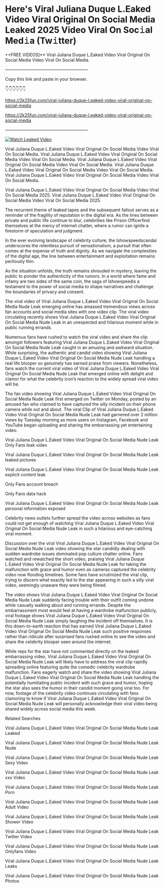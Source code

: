 # Here's Viral Juliana Duque L.Eaked Video Viral Original On Social Media Leaked 2025 Video Viral On Soc𝚒al Med𝚒a (Tw𝚒tter)

++FREE VIDEOS]** Viral Juliana Duque L.Eaked Video Viral Original On Social Media Video Viral On Social Media.

———————————————————-

Copy this link and paste in your browser.

👇👇👇👇👇👇

https://2k25fun.com/viral-juliana-duque-l.eaked-video-viral-original-on-social-media

https://2k25fun.com/viral-juliana-duque-l.eaked-video-viral-original-on-social-media

———————————————————-

[![Watch Leaked Video](https://miro.medium.com/v2/resize:fit:828/format:webp/1*cilzJN44JGOrTw9NJCrNHA.gif "Watch Leaked Video")](https://2k25fun.com/viral-juliana-duque-l.eaked-video-viral-original-on-social-media)

Viral Juliana Duque L.Eaked Video Viral Original On Social Media Video Viral On Social Media. Viral Juliana Duque L.Eaked Video Viral Original On Social Media Video Viral On Social Media. Viral Juliana Duque L.Eaked Video Viral Original On Social Media Video Viral On Social Media. Viral Juliana Duque L.Eaked Video Viral Original On Social Media Video Viral On Social Media. Viral Juliana Duque L.Eaked Video Viral Original On Social Media Video Viral On Social Media.

Viral Juliana Duque L.Eaked Video Viral Original On Social Media Video Viral On Social Media 2025. Viral Juliana Duque L.Eaked Video Viral Original On Social Media Video Viral On Social Media 2025.

The recurrent theme of leaked tapes and the subsequent fallout serves as a reminder of the fragility of reputation in the digital era. As the lines between private and public life continue to blur, celebrities like Prison Officerfind themselves at the mercy of internet chatter, where a rumor can ignite a firestorm of speculation and judgment.

In the ever evolving landscape of celebrity culture, the Ishowspeedscandal underscores the relentless pursuit of sensationalism, a pursuit that often comes at the expense of truth and dignity. As we navigate the complexities of the digital age, the line between entertainment and exploitation remains perilously thin.

As the situation unfolds, the truth remains shrouded in mystery, leaving the public to ponder the authenticity of the rumors. In a world where fame and infamy are two sides of the same coin, the saga of Ishowspeedis a testament to the power of social media to shape narratives and challenge the boundaries of privacy and consent.

The viral video of Viral Juliana Duque L.Eaked Video Viral Original On Social Media Nude Leak emerging online has amassed tremendous views across fan accounts and social media sites with one video clip. The viral video circulating recently shows Viral Juliana Duque L.Eaked Video Viral Original On Social Media Nude Leak in an unexpected and hilarious moment while in public running errands.

Numerous fans have rushed to watch the viral video and share the clip amongst followers featuring Viral Juliana Duque L.Eaked Video Viral Original On Social Media Nude Leak caught in an amusing and awkward situation. While surprising, the authentic and candid video showing Viral Juliana Duque L.Eaked Video Viral Original On Social Media Nude Leak handling a real life blooper so genuinely has earned praise from viewers. Nonetheless, fans watch the current viral video of Viral Juliana Duque L.Eaked Video Viral Original On Social Media Nude Leak that emerged online with delight and clamor for what the celebrity icon’s reaction to the widely spread viral video will be.

The fan video showing Viral Juliana Duque L.Eaked Video Viral Original On Social Media Nude Leak first emerged on Twitter on Monday, posted by an amused fan who claimed to have captured the silly incident on their phone camera while out and about. The viral Clip of Viral Juliana Duque L.Eaked Video Viral Original On Social Media Nude Leak had garnered over 2 million views by Tuesday morning as more users on Instagram, Facebook and YouTube began uploading and sharing the embarrassing yet entertaining video.

Viral Juliana Duque L.Eaked Video Viral Original On Social Media Nude Leak Only Fans leak video

Viral Juliana Duque L.Eaked Video Viral Original On Social Media Nude Leak leaked pictures

Viral Juliana Duque L.Eaked Video Viral Original On Social Media Nude Leak explicit content leak

Only Fans account breach

Only Fans data hack

Viral Juliana Duque L.Eaked Video Viral Original On Social Media Nude Leak personal information exposed

Celebrity news outlets further spread the video across websites as fans could not get enough of watching Viral Juliana Duque L.Eaked Video Viral Original On Social Media Nude Leak in such a hilarious and eye-catching viral moment.

Discussion over the viral Viral Juliana Duque L.Eaked Video Viral Original On Social Media Nude Leak video showing the star candidly dealing with sudden wardrobe issues dominated pop culture chatter online. Fans watched and rewatched the short video, praising Viral Juliana Duque L.Eaked Video Viral Original On Social Media Nude Leak for taking the malfunction with grace and humor even as cameras captured the celebrity video now flooding timelines. Some fans have scrutinized the viral clip, trying to discern what exactly led to the star appearing in such a silly viral video, seemingly unaware they were being filmed.

The video shows Viral Juliana Duque L.Eaked Video Viral Original On Social Media Nude Leak suddenly facing trouble with their outfit coming undone while casually walking about and running errands. Despite the embarrassment most would feel at having a wardrobe malfunction publicly, viral footage shows Viral Juliana Duque L.Eaked Video Viral Original On Social Media Nude Leak simply laughing the incident off themselves. It is this down-to-earth reaction that has earned Viral Juliana Duque L.Eaked Video Viral Original On Social Media Nude Leak such positive responses rather than ridicule after surprised fans rushed online to see the video and share the celebrity blooper seen around the internet.

While reps for the star have not commented directly on the leaked embarrassing video, Viral Juliana Duque L.Eaked Video Viral Original On Social Media Nude Leak will likely have to address the viral clip rapidly spreading online featuring quite the comedic celebrity wardrobe malfunction. Fans eagerly watch and share the video showing Viral Juliana Duque L.Eaked Video Viral Original On Social Media Nude Leak handling the potentially humiliating public incident with such grace and humor, hoping the star also sees the humor in their candid moment going viral too. For now, footage of the celebrity video continues circulating with fans clamoring to know if Viral Juliana Duque L.Eaked Video Viral Original On Social Media Nude Leak will personally acknowledge their viral video being shared widely across social media this week.

Related Searches

Viral Juliana Duque L.Eaked Video Viral Original On Social Media Nude Leak Leaked

Viral Juliana Duque L.Eaked Video Viral Original On Social Media Nude Leak Nude

Viral Juliana Duque L.Eaked Video Viral Original On Social Media Nude Leak Sexy Video

Viral Juliana Duque L.Eaked Video Viral Original On Social Media Nude Leak xxx Video

Viral Juliana Duque L.Eaked Video Viral Original On Social Media Nude Leak Porn

Viral Juliana Duque L.Eaked Video Viral Original On Social Media Nude Leak Adult Video

Viral Juliana Duque L.Eaked Video Viral Original On Social Media Nude Leak Shower Video

Viral Juliana Duque L.Eaked Video Viral Original On Social Media Nude Leak Twitter Video

Viral Juliana Duque L.Eaked Video Viral Original On Social Media Nude Leak Onlyfans Video

Viral Juliana Duque L.Eaked Video Viral Original On Social Media Nude Leak Leaks

Viral Juliana Duque L.Eaked Video Viral Original On Social Media Nude Leak Photos